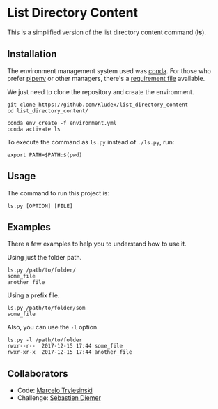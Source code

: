 # List Directory Content

This is a simplified version of the list directory content command (**ls**).

## Installation
The environment management system used was
[conda](https://docs.conda.io/en/latest/). For those who prefer
[pipenv](https://github.com/pypa/pipenv) or other managers, there's a
[requirement file](requirements.txt) available.

We just need to clone the repository and create the environment.
```
git clone https://github.com/Kludex/list_directory_content
cd list_directory_content/

conda env create -f environment.yml
conda activate ls
```

To execute the command as `ls.py` instead of `./ls.py`, run:
```
export PATH=$PATH:$(pwd)
```

## Usage

The command to run this project is:

```
ls.py [OPTION] [FILE]
```

## Examples

There a few examples to help you to understand how to use it.

Using just the folder path.
```
ls.py /path/to/folder/
some_file
another_file
```

Using a prefix file.
```
ls.py /path/to/folder/som
some_file
```

Also, you can use the `-l` option.
```
ls.py -l /path/to/folder
rwxr--r--  2017-12-15 17:44 some_file
rwxr-xr-x  2017-12-15 17:44 another_file
```

## Collaborators
- Code: [Marcelo Trylesinski](https://github.com/Kludex)
- Challenge: [Sébastien Diemer](https://www.linkedin.com/in/sdiemer/?locale=en_US)